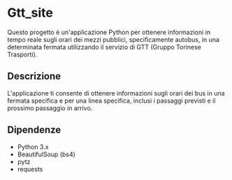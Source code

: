 # Gtt_site
Questo progetto è un'applicazione Python per ottenere informazioni in tempo reale sugli orari dei mezzi pubblici, specificamente autobus, in una determinata fermata utilizzando il servizio di GTT (Gruppo Torinese Trasporti).

## Descrizione

L'applicazione ti consente di ottenere informazioni sugli orari dei bus in una fermata specifica e per una linea specifica, inclusi i passaggi previsti e il prossimo passaggio in arrivo.

## Dipendenze

- Python 3.x
- BeautifulSoup (bs4)
- pytz
- requests
